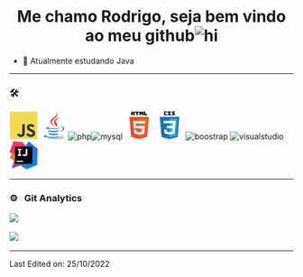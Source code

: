 <h1 align="center"> Me chamo Rodrigo, seja bem vindo ao meu github<img src="https://user-images.githubusercontent.com/1303154/88677602-1635ba80-d120-11ea-84d8-d263ba5fc3c0.gif" width="28px" alt="hi"></h1>

<!-- TODO: Add last video link -->

- :seedling: Atualmente estudando Java

<hr>

### 🛠 &nbsp;

<!--| <img src="https://raw.githubusercontent.com/devicons/devicon/master/icons/nodejs/nodejs-original-wordmark.svg" width="40"> | <img src="https://raw.githubusercontent.com/devicons/devicon/master/icons/express/express-original-wordmark.svg" width="40"> -->  
<img src="https://raw.githubusercontent.com/devicons/devicon/master/icons/javascript/javascript-original.svg" width="50"> <img src="https://raw.githubusercontent.com/devicons/devicon/master/icons/java/java-original.svg" alt="java" width="50"><img src="https://www.vectorlogo.zone/logos/php/php-ar21.svg" alt="php" width="50"><img src="https://www.vectorlogo.zone/logos/mysql/mysql-ar21.svg" alt="mysql" width="50" height="50"> <img src="https://raw.githubusercontent.com/devicons/devicon/master/icons/html5/html5-original-wordmark.svg" alt="html5" width="50"> <img src="https://raw.githubusercontent.com/devicons/devicon/master/icons/css3/css3-original-wordmark.svg" alt="css3" width="50" height="50"/> <img src="https://www.vectorlogo.zone/logos/getbootstrap/getbootstrap-icon.svg" alt="boostrap" width="50"> <img src="https://www.vectorlogo.zone/logos/visualstudio_code/visualstudio_code-icon.svg" alt="visualstudio" width="50"> <img src="https://raw.githubusercontent.com/github/explore/caa262eeb858e81282d6f651d6eef1f8730b54ba/topics/intellij-idea/intellij-idea.png" alt="intelij" width="50">

<hr>

### ⚙️ &nbsp; Git Analytics

<div>
  <a href="https://github.com/rodi38">
    <p><img height="150em" src="https://github-readme-stats.vercel.app/api?username=rodi38&show_icons=true&theme=dark&show_icons=true"/></p>
  </a>
   <a href="https://github.com/rodi38">
    <p><img height="150em" src="https://github-readme-stats.vercel.app/api/top-langs/?username=rodi38&layout=compact&langs_count=7&theme=dark"/>
   </a>
  </p>
</div>



------


Last Edited on: 25/10/2022
